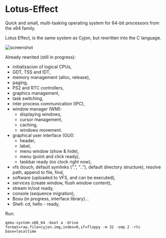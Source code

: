 # Lotus-Effect

Quick and small, multi-tasking operating system for 64-bit processors from the x64 family.

Lotus Effect, is the same system as Cyjon, but rewritten into the C language.

![screenshot](https://blackdev.org/shot/1684.png)

Already rewrited (still in progress):

  - initializacion of logical CPUs,
  - GDT, TSS and IDT,
  - memory management (alloc, release),
  - paging,
  - PS2 and RTC controllers,
  - graphics management,
  - task switching,
  - inter process communication (IPC),
  - window manager (WM):
    - displaying windows,
    - cursor management,
    - caching,
	- windows movement.
  - graphical user interface (GUI):
  	- header,
	- label,
	- menu window (show & hide),
	- menu (point and click ready),
	- taskbar ready (no clock right now),
  - vfs (touch, default symlinks (".", ".."), default directory structure), resolve path, append to file, find,
  - software (uploaded to VFS, and can be executed),
  - services (create window, flush window content),
  - stream in/out ready,
  - console (sequence migration),
  - Bosu (in progress, interface library)...
  - Shell: cd, hello - ready,

Run:

	qemu-system-x86_64 -boot a -drive format=raw,file=cyjon.img,index=0,if=floppy -m 32 -smp 2 -rtc base=localtime
